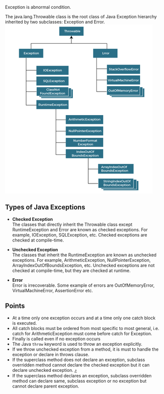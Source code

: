 Exception is abnormal condition.

The java.lang.Throwable class is the root class of Java Exception hierarchy inherited by two subclasses: Exception and Error.
![alt text](image.png)

## Types of Java Exceptions

- **Checked Exception**      
    The classes that directly inherit the Throwable class except RuntimeException and Error are known as checked exceptions. For example, IOException, SQLException, etc. Checked exceptions are checked at compile-time.

- **Unchecked Exception**  
    The classes that inherit the RuntimeException are known as unchecked exceptions. For example, ArithmeticException, NullPointerException, ArrayIndexOutOfBoundsException, etc. Unchecked exceptions are not checked at compile-time, but they are checked at runtime.

- **Error**  
    Error is irrecoverable. Some example of errors are OutOfMemoryError, VirtualMachineError, AssertionError etc.

## Points

- At a time only one exception occurs and at a time only one catch block is executed.  
- All catch blocks must be ordered from most specific to most general, i.e. catch for ArithmeticException must come before catch for Exception.
- Finally is called even if no exception occurs
- The Java ```throw``` keyword is used to throw an exception explicitly.
- If we throw unchecked exception from a method, it is must to handle the exception or declare in throws clause.
- If the superclass method does not declare an exception, subclass overridden method cannot declare the checked exception but it can declare unchecked exception. [⤴︎](https://www.javatpoint.com/exception-handling-with-method-overriding)
- If the superclass method declares an exception, subclass overridden method can declare same, subclass exception or no exception but cannot declare parent exception.
